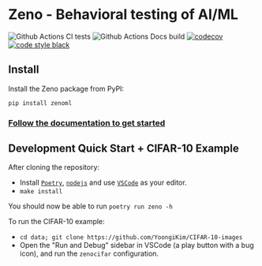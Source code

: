 # Zeno - Behavioral testing of AI/ML

![Github Actions CI tests](https://github.com/cabreraalex/zeno/actions/workflows/test.yml/badge.svg)
![Github Actions Docs build](https://github.com/cabreraalex/zeno/actions/workflows/book.yml/badge.svg)
[![codecov](https://codecov.io/gh/cabreraalex/zeno/branch/main/graph/badge.svg?token=XPT8R98H8J)](https://codecov.io/gh/cabreraalex/zeno)
[![code style black](https://img.shields.io/badge/code%20style-black-000000.svg)](https://github.com/psf/black)

## Install

Install the Zeno package from PyPI:

```
pip install zenoml
```

### [Follow the documentation to get started](https://cabreraalex.github.io/zeno/intro.html)

## Development Quick Start + CIFAR-10 Example

After cloning the repository:

- Install [`Poetry`](https://python-poetry.org/docs/master/#installing-with-the-official-installer), [`nodejs`](https://nodejs.org/en/download/) and use [`VSCode`](https://code.visualstudio.com/) as your editor.
- `make install`

You should now be able to run `poetry run zeno -h`

To run the CIFAR-10 example:

- `cd data; git clone https://github.com/YoongiKim/CIFAR-10-images`
- Open the "Run and Debug" sidebar in VSCode (a play button with a bug icon), and run the `zenocifar` configuration.
